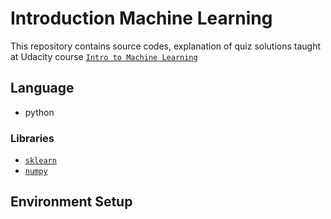 # Introduction Machine Learning
This repository contains source codes, explanation of quiz solutions taught at Udacity course [`Intro to Machine Learning`](https://classroom.udacity.com/courses/ud120)

## Language
- python
### Libraries
- [`sklearn`](https://scikit-learn.org/)
- [`numpy`](https://www.numpy.org/)

## Environment Setup
